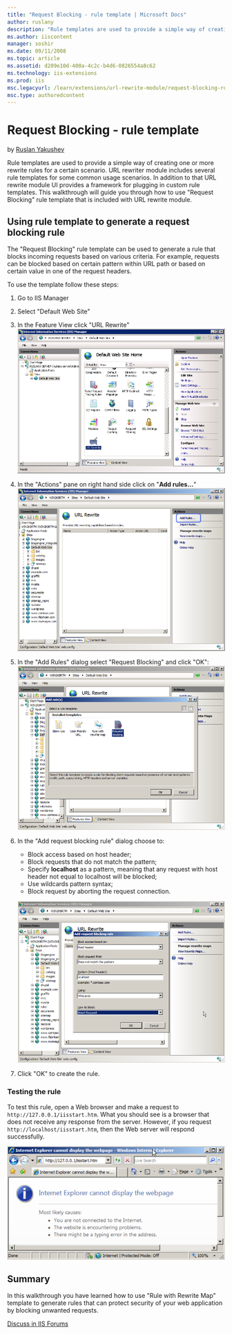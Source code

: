 ```yaml
---
title: "Request Blocking - rule template | Microsoft Docs"
author: ruslany
description: "Rule templates are used to provide a simple way of creating one or more rewrite rules for a certain scenario. URL rewriter module includes several rule templ..."
ms.author: iiscontent
manager: soshir
ms.date: 09/11/2008
ms.topic: article
ms.assetid: d209e10d-400a-4c2c-b4d6-0826554a8c62
ms.technology: iis-extensions
ms.prod: iis
msc.legacyurl: /learn/extensions/url-rewrite-module/request-blocking-rule-template
msc.type: authoredcontent
---
```

Request Blocking - rule template
====================
by [Ruslan Yakushev](https://github.com/ruslany)

Rule templates are used to provide a simple way of creating one or more rewrite rules for a certain scenario. URL rewriter module includes several rule templates for some common usage scenarios. In addition to that URL rewrite module UI provides a framework for plugging in custom rule templates. This walkthrough will guide you through how to use "Request Blocking" rule template that is included with URL rewrite module.

## Using rule template to generate a request blocking rule

The "Request Blocking" rule template can be used to generate a rule that blocks incoming requests based on various criteria. For example, requests can be blocked based on certain pattern within URL path or based on certain value in one of the request headers.

To use the template follow these steps:

1. Go to IIS Manager
2. Select "Default Web Site"
3. In the Feature View click "URL Rewrite"  
    [![](request-blocking-rule-template/_static/image2.png)](request-blocking-rule-template/_static/image1.png)
4. In the "Actions" pane on right hand side click on "**Add rules…**"  
    [![](request-blocking-rule-template/_static/image6.png)](request-blocking-rule-template/_static/image5.png)
5. In the "Add Rules" dialog select "Request Blocking" and click "OK":  
    [![](request-blocking-rule-template/_static/image9.png)](request-blocking-rule-template/_static/image8.png)
6. In the "Add request blocking rule" dialog choose to: 

    - Block access based on host header;
    - Block requests that do not match the pattern;
    - Specify **localhost** as a pattern, meaning that any request with host header not equal to localhost will be blocked;
    - Use wildcards pattern syntax;
    - Block request by aborting the request connection.

    [![](request-blocking-rule-template/_static/image12.png)](request-blocking-rule-template/_static/image11.png)
7. Click "OK" to create the rule.

### Testing the rule

To test this rule, open a Web browser and make a request to `http://127.0.0.1/iisstart.htm`. What you should see is a browser that does not receive any response from the server. However, if you request `http://localhost/iisstart.htm`, then the Web server will respond successfully.

[![](request-blocking-rule-template/_static/image14.png)](request-blocking-rule-template/_static/image13.png)

## Summary

In this walkthrough you have learned how to use "Rule with Rewrite Map" template to generate rules that can protect security of your web application by blocking unwanted requests.
  
  
[Discuss in IIS Forums](https://forums.iis.net/1152.aspx)